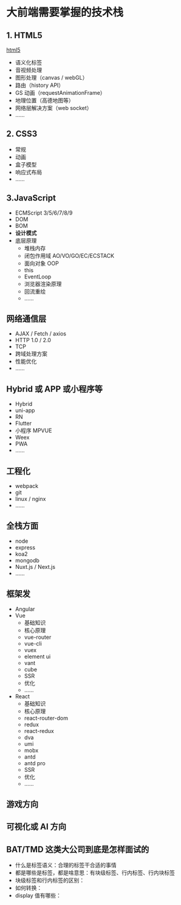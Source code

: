 # 大前端需要掌握的技术栈

## 1. HTML5

[html5](https://developer.mozilla.org/zh-CN/docs/Web/Guide/HTML/HTML5)

- 语义化标签
- 音视频处理
- 图形处理（canvas / webGL）
- 路由（history API）
- GS 动画（requestAnimationFrame）
- 地理位置（高德地图等）
- 网络层解决方案（web socket）
- ……

## 2. CSS3

- 常规
- 动画
- 盒子模型
- 响应式布局
- ……

## 3.JavaScript

- ECMScript 3/5/6/7/8/9
- DOM
- BOM
- **设计模式**
- 底层原理
  - 堆栈内存
  - 闭包作用域 AO/VO/GO/EC/ECSTACK
  - 面向对象 OOP
  - this
  - EventLoop
  - 浏览器渲染原理
  - 回流重绘
  - ……

## 网络通信层

- AJAX / Fetch / axios
- HTTP 1.0 / 2.0
- TCP
- 跨域处理方案
- 性能优化
- ……

## Hybrid 或 APP 或小程序等

- Hybrid
- uni-app
- RN
- Flutter
- 小程序 MPVUE
- Weex
- PWA
- ……

## 工程化

- webpack
- git
- linux / nginx
- ……

## 全栈方面

- node
- express
- koa2
- mongodb
- Nuxt.js / Next.js
- ……

## 框架发

- Angular
- Vue
  - 基础知识
  - 核心原理
  - vue-router
  - vue-cli
  - vuex
  - element ui
  - vant
  - cube
  - SSR
  - 优化
  - ……
- React
  - 基础知识
  - 核心原理
  - react-router-dom
  - redux
  - react-redux
  - dva
  - umi
  - mobx
  - antd
  - antd pro
  - SSR
  - 优化
  - ……

## 游戏方向

## 可视化或 AI 方向

## BAT/TMD 这类大公司到底是怎样面试的

- 什么是标签语义：合理的标签干合适的事情
- 都是哪些是标签，都是啥意思：有块级标签、行内标签、行内块标签
- 块级标签和行内标签的区别：
- 如何转换：
- display 值有哪些：
